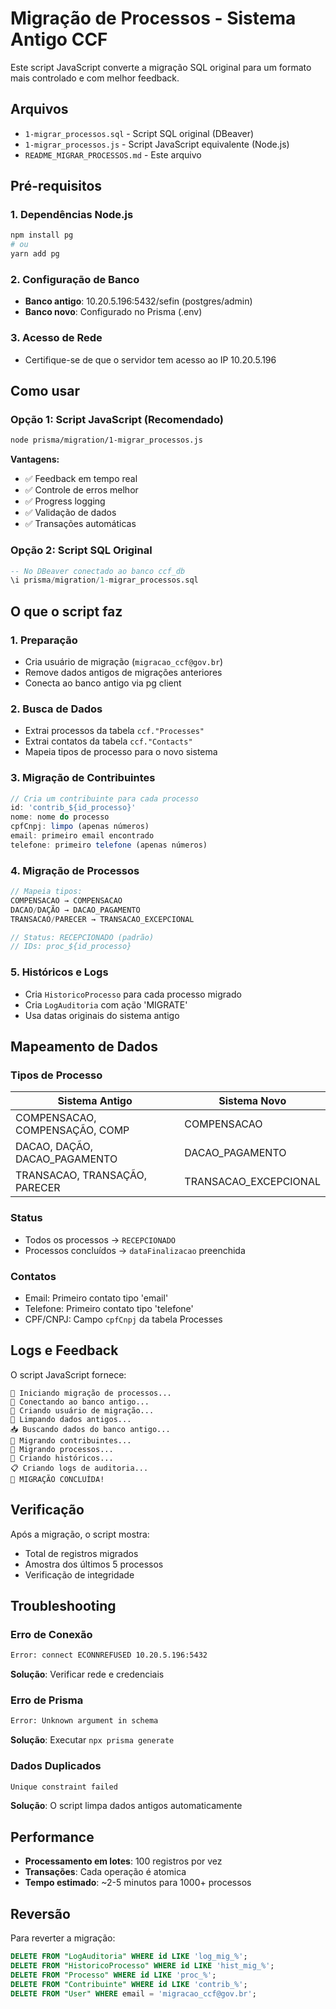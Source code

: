 # Migração de Processos - Sistema Antigo CCF

Este script JavaScript converte a migração SQL original para um formato mais controlado e com melhor feedback.

## Arquivos

- `1-migrar_processos.sql` - Script SQL original (DBeaver)
- `1-migrar_processos.js` - Script JavaScript equivalente (Node.js)
- `README_MIGRAR_PROCESSOS.md` - Este arquivo

## Pré-requisitos

### 1. Dependências Node.js
```bash
npm install pg
# ou
yarn add pg
```

### 2. Configuração de Banco
- **Banco antigo**: 10.20.5.196:5432/sefin (postgres/admin)
- **Banco novo**: Configurado no Prisma (.env)

### 3. Acesso de Rede
- Certifique-se de que o servidor tem acesso ao IP 10.20.5.196

## Como usar

### Opção 1: Script JavaScript (Recomendado)
```bash
node prisma/migration/1-migrar_processos.js
```

**Vantagens:**
- ✅ Feedback em tempo real
- ✅ Controle de erros melhor
- ✅ Progress logging
- ✅ Validação de dados
- ✅ Transações automáticas

### Opção 2: Script SQL Original
```sql
-- No DBeaver conectado ao banco ccf_db
\i prisma/migration/1-migrar_processos.sql
```

## O que o script faz

### 1. **Preparação**
- Cria usuário de migração (`migracao_ccf@gov.br`)
- Remove dados antigos de migrações anteriores
- Conecta ao banco antigo via pg client

### 2. **Busca de Dados**
- Extrai processos da tabela `ccf."Processes"`
- Extrai contatos da tabela `ccf."Contacts"`
- Mapeia tipos de processo para o novo sistema

### 3. **Migração de Contribuintes**
```javascript
// Cria um contribuinte para cada processo
id: 'contrib_${id_processo}'
nome: nome do processo
cpfCnpj: limpo (apenas números)
email: primeiro email encontrado
telefone: primeiro telefone (apenas números)
```

### 4. **Migração de Processos**
```javascript
// Mapeia tipos:
COMPENSACAO → COMPENSACAO
DACAO/DAÇÃO → DACAO_PAGAMENTO
TRANSACAO/PARECER → TRANSACAO_EXCEPCIONAL

// Status: RECEPCIONADO (padrão)
// IDs: proc_${id_processo}
```

### 5. **Históricos e Logs**
- Cria `HistoricoProcesso` para cada processo migrado
- Cria `LogAuditoria` com ação 'MIGRATE'
- Usa datas originais do sistema antigo

## Mapeamento de Dados

### Tipos de Processo
| Sistema Antigo | Sistema Novo |
|----------------|--------------|
| COMPENSACAO, COMPENSAÇÃO, COMP | COMPENSACAO |
| DACAO, DAÇÃO, DACAO_PAGAMENTO | DACAO_PAGAMENTO |
| TRANSACAO, TRANSAÇÃO, PARECER | TRANSACAO_EXCEPCIONAL |

### Status
- Todos os processos → `RECEPCIONADO`
- Processos concluídos → `dataFinalizacao` preenchida

### Contatos
- Email: Primeiro contato tipo 'email'
- Telefone: Primeiro contato tipo 'telefone'
- CPF/CNPJ: Campo `cpfCnpj` da tabela Processes

## Logs e Feedback

O script JavaScript fornece:

```
🚀 Iniciando migração de processos...
🔌 Conectando ao banco antigo...
👤 Criando usuário de migração...
🧹 Limpando dados antigos...
📥 Buscando dados do banco antigo...
👥 Migrando contribuintes...
📄 Migrando processos...
📝 Criando históricos...
📋 Criando logs de auditoria...
🎉 MIGRAÇÃO CONCLUÍDA!
```

## Verificação

Após a migração, o script mostra:
- Total de registros migrados
- Amostra dos últimos 5 processos
- Verificação de integridade

## Troubleshooting

### Erro de Conexão
```bash
Error: connect ECONNREFUSED 10.20.5.196:5432
```
**Solução**: Verificar rede e credenciais

### Erro de Prisma
```bash
Error: Unknown argument in schema
```
**Solução**: Executar `npx prisma generate`

### Dados Duplicados
```bash
Unique constraint failed
```
**Solução**: O script limpa dados antigos automaticamente

## Performance

- **Processamento em lotes**: 100 registros por vez
- **Transações**: Cada operação é atomica
- **Tempo estimado**: ~2-5 minutos para 1000+ processos

## Reversão

Para reverter a migração:

```sql
DELETE FROM "LogAuditoria" WHERE id LIKE 'log_mig_%';
DELETE FROM "HistoricoProcesso" WHERE id LIKE 'hist_mig_%';
DELETE FROM "Processo" WHERE id LIKE 'proc_%';
DELETE FROM "Contribuinte" WHERE id LIKE 'contrib_%';
DELETE FROM "User" WHERE email = 'migracao_ccf@gov.br';
```